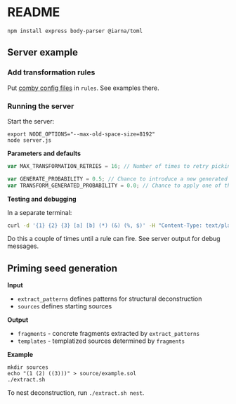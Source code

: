 # README

```
npm install express body-parser @iarna/toml
```
## Server example

### Add transformation rules

Put [comby config files](https://comby.dev/docs/configuration#toml-format) in `rules`. See examples there.

### Running the server

Start the server:

```
export NODE_OPTIONS="--max-old-space-size=8192"
node server.js
```

**Parameters and defaults**

```javascript
var MAX_TRANSFORMATION_RETRIES = 16; // Number of times to retry picking a transformation if one in rules does not apply.

var GENERATE_PROBABILITY = 0.5; // Chance to introduce a new generated seed, see seed generation below. Set to 0 for pure transformation, no generation.
var TRANSFORM_GENERATED_PROBABILITY = 0.0; // Chance to apply one of the transformations in rules to a newly generated seed.
```

**Testing and debugging**

In a separate terminal:

```bash
curl -d '{1} {2} {3} [a] [b] (*) (&) (%, $)' -H "Content-Type: text/plain" -X POST http://localhost:4448/mutate_debug
```

Do this a couple of times until a rule can fire. See server output for debug messages.

## Priming seed generation

**Input**

- `extract_patterns` defines patterns for structural deconstruction
- `sources` defines starting sources

**Output**

- `fragments` - concrete fragments extracted by `extract_patterns`
- `templates` - templatized sources determined by `fragments`

**Example**

```
mkdir sources
echo "(1 (2) ((3)))" > source/example.sol
./extract.sh
```

To nest deconstruction, run `./extract.sh nest`.
